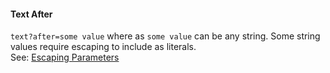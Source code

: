 #### Text After

`text?after=some value`  where as `some value` can be any string. Some string values require escaping to include as literals.  
See: [Escaping Parameters](/pages/Docs/misc/EscapingParameters.html)  